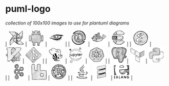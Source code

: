 # puml-logo
*collection of 100x100 images to use for plantuml diagrams*

| ![](./pics/50x50/airflow.png) | ![](./pics/50x50/android.png)  | ![](./pics/50x50/cassandra.png)    |
| ![](./pics/50x50/clojure.png) | ![](./pics/50x50/docker.png)   | ![](./pics/50x50/elasticsearch.png)|
| ![](./pics/50x50/emacs.png)   | ![](./pics/50x50/vim.png)      | ![](./pics/50x50/git.png)          |
| ![](./pics/50x50/hive.png)    | ![](./pics/50x50/jupyter.png)  | ![](./pics/50x50/k8s.png)          |
| ![](./pics/50x50/postgres.png)| ![](./pics/50x50/terraform.png)| ![](./pics/50x50/python.png)       |
| ![](./pics/50x50/kafka.png)   | ![](./pics/50x50/rabbitmq.png) | ![](./pics/50x50/rust.png)         |
| ![](./pics/50x50/java.png)    | ![](./pics/50x50/scala.png)    | ![](./pics/50x50/erlang.png)       |

